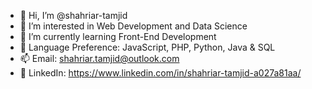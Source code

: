 - 👋 Hi, I’m @shahriar-tamjid
- 👀 I’m interested in Web Development and Data Science
- 🌱 I’m currently learning Front-End Development
- 💞️ Language Preference: JavaScript, PHP, Python, Java & SQL
- 📫 Email: shahriar.tamjid@outlook.com
- 🔗 LinkedIn: https://www.linkedin.com/in/shahriar-tamjid-a027a81aa/

<!---
shahriar-tamjid/shahriar-tamjid is a ✨ special ✨ repository because its `README.md` (this file) appears on your GitHub profile.
You can click the Preview link to take a look at your changes.
--->

